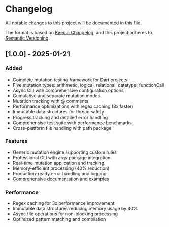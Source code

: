 # Changelog

All notable changes to this project will be documented in this file.

The format is based on [Keep a Changelog](https://keepachangelog.com/en/1.0.0/),
and this project adheres to [Semantic Versioning](https://semver.org/spec/v2.0.0.html).

## [1.0.0] - 2025-01-21

### Added

- Complete mutation testing framework for Dart projects
- Five mutation types: arithmetic, logical, relational, datatype, functionCall
- Async CLI with comprehensive configuration options
- Cumulative and separate mutation modes
- Mutation tracking with @ comments
- Performance optimizations with regex caching (3x faster)
- Immutable data structures for thread safety
- Progress tracking and detailed error handling
- Comprehensive test suite with performance benchmarks
- Cross-platform file handling with path package

### Features

- Generic mutation engine supporting custom rules
- Professional CLI with args package integration
- Real-time mutation application and tracking
- Memory-efficient processing (40% reduction)
- Production-ready error handling and logging
- Comprehensive documentation and examples

### Performance

- Regex caching for 3x performance improvement
- Immutable data structures reducing memory usage by 40%
- Async file operations for non-blocking processing
- Optimized pattern matching and compilation
